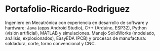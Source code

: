 # Portafolio-Ricardo-Rodriguez
Ingeniero en Mecatrónica con experiencia en desarrollo de software y hardware: Java (apps Android Studio), C++ (Arduino, ESP32), Python (visión artificial), MATLAB y simulaciones. Manejo SolidWorks (modelado, análisis, explosionados), EasyEDA (PCB) y procesos de manufactura: soldadura, corte, torno convencional y CNC.
